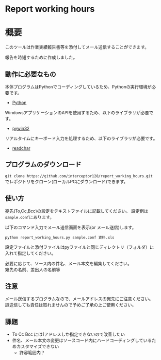 Report working hours
==

# 概要

このツールは作業実績報告書等を添付してメール送信することができます。

報告を時短するために作成しました。

## 動作に必要なもの

本体プログラムはPythonでコーディングしているため、Pythonの実行環境が必要です。

+ [Python](https://www.python.org/)

WindowsアプリケーションのAPIを使用するため、以下のライブラリが必要です。

+ [pywin32](https://github.com/mhammond/pywin32)

リアルタイムにキーボード入力を処理するため、以下のライブラリが必要です。

+ [readchar](https://pypi.org/project/readchar/)

## プログラムのダウンロード
`git clone https://github.com/interceptor128/report_working_hours.git`  
でレポジトリをクローン(ローカルPCにダウンロード)できます。

## 使い方

宛先(To,Cc,Bcc)の設定をテキストファイルに記載してください。
設定例は`sample.conf`にあります。

以下のコマンド入力でメール送信画面を表示(or メール送信)します。
```command:sample
python report_working_hours.py sample.conf 資料.xls
```
 
設定ファイルと添付ファイルはpyファイルと同じディレクトリ（フォルダ）に入れて指定してください。

必要に応じて、ソース内の件名、メール本文を編集してください。  
宛先の名前、差出人の名前等

## 注意

メール送信するプログラムなので、メールアドレスの宛先にご注意ください。  
誤送信しても責任は取れませんので予めご了承の上ご使用ください。

## 課題
+ To Cc Bcc には1アドレスしか指定できないので改善したい
+ 件名、メール本文の変更はソースコード内にハードコーディングしているためカスタマイズできない
    + 許容範囲内？